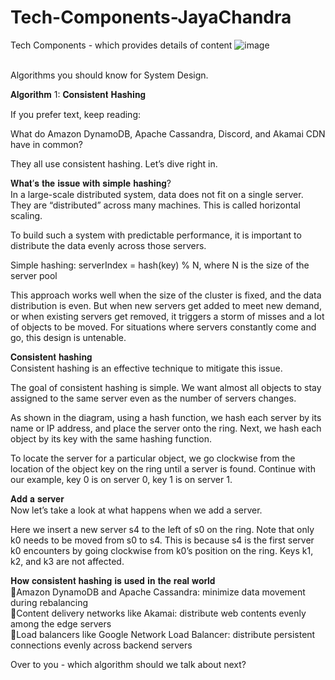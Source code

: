 # Tech-Components-JayaChandra
Tech Components - which provides details of content
![image](https://user-images.githubusercontent.com/115500959/195175318-57663af9-1e03-4c00-a1b9-03996482b431.png)

<br> Algorithms you should know for System Design. 

𝐀𝐥𝐠𝐨𝐫𝐢𝐭𝐡𝐦 1: 𝐂𝐨𝐧𝐬𝐢𝐬𝐭𝐞𝐧𝐭 𝐇𝐚𝐬𝐡𝐢𝐧𝐠<br>

If you prefer text, keep reading:<br>

What do Amazon DynamoDB, Apache Cassandra, Discord, and Akamai CDN have in common?<br>

They all use consistent hashing. Let’s dive right in.<br>

𝐖𝐡𝐚𝐭’𝐬 𝐭𝐡𝐞 𝐢𝐬𝐬𝐮𝐞 𝐰𝐢𝐭𝐡 𝐬𝐢𝐦𝐩𝐥𝐞 𝐡𝐚𝐬𝐡𝐢𝐧𝐠?<br>
In a large-scale distributed system, data does not fit on a single server. They are “distributed” across many machines. This is called horizontal scaling.<br>

To build such a system with predictable performance, it is important to distribute the data evenly across those servers.<br>

Simple hashing: serverIndex = hash(key) % N, where N is the size of the server pool<br>

This approach works well when the size of the cluster is fixed, and the data distribution is even. But when new servers get added to meet new demand, or when existing servers get removed, it triggers a storm of misses and a lot of objects to be moved. For situations where servers constantly come and go, this design is untenable. <br>

𝐂𝐨𝐧𝐬𝐢𝐬𝐭𝐞𝐧𝐭 𝐡𝐚𝐬𝐡𝐢𝐧𝐠<br>
Consistent hashing is an effective technique to mitigate this issue.<br>

The goal of consistent hashing is simple. We want almost all objects to stay assigned to the same server even as the number of servers changes.<br>

As shown in the diagram, using a hash function, we hash each server by its name or IP address, and place the server onto the ring. Next, we hash each object by its key with the same hashing function.<br>

To locate the server for a particular object, we go clockwise from the location of the object key on the ring until a server is found. Continue with our example, key 0 is on server 0, key 1 is on server 1. <br>

𝐀𝐝𝐝 𝐚 𝐬𝐞𝐫𝐯𝐞𝐫<br>
Now let’s take a look at what happens when we add a server.<br>

Here we insert a new server s4 to the left of s0 on the ring. Note that only k0 needs to be moved from s0 to s4. This is because s4 is the first server k0 encounters by going clockwise from k0’s position on the ring. Keys k1, k2, and k3 are not affected.<br>

𝐇𝐨𝐰 𝐜𝐨𝐧𝐬𝐢𝐬𝐭𝐞𝐧𝐭 𝐡𝐚𝐬𝐡𝐢𝐧𝐠 𝐢𝐬 𝐮𝐬𝐞𝐝 𝐢𝐧 𝐭𝐡𝐞 𝐫𝐞𝐚𝐥 𝐰𝐨𝐫𝐥𝐝<br>
🔹Amazon DynamoDB and Apache Cassandra: minimize data movement during rebalancing<br>
🔹Content delivery networks like Akamai: distribute web contents evenly among the edge servers<br>
🔹Load balancers like Google Network Load Balancer: distribute persistent connections evenly across backend servers<br>

Over to you - which algorithm should we talk about next?
